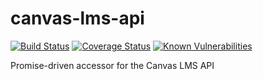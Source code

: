 canvas-lms-api
==============

[![Build Status](https://travis-ci.org/beardon/canvas-lms-api.svg?branch=master)](https://travis-ci.org/beardon/canvas-lms-api)
[![Coverage Status](https://coveralls.io/repos/github/beardon/canvas-lms-api/badge.svg)](https://coveralls.io/github/beardon/canvas-lms-api)
[![Known Vulnerabilities](https://snyk.io/test/github/beardon/canvas-lms-api/603b3ce71f4cb38d9a617d666c856ab98505413d/badge.svg)](https://snyk.io/test/github/beardon/canvas-lms-api/603b3ce71f4cb38d9a617d666c856ab98505413d)

Promise-driven accessor for the Canvas LMS API
